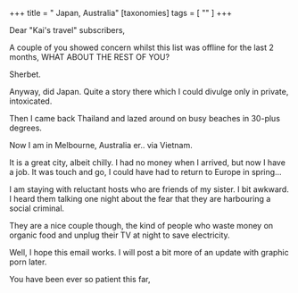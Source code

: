 +++
title = " Japan, Australia"
[taxonomies]
tags = [ "" ]
+++

Dear "Kai's travel" subscribers,

A couple of you showed concern whilst this list was offline for the last
2 months, WHAT ABOUT THE REST OF YOU?

Sherbet.

Anyway, did Japan. Quite a story there which I could divulge only in
private, intoxicated.

Then I came back Thailand and lazed around on busy beaches in 30-plus
degrees.

Now I am in Melbourne, Australia er.. via Vietnam. 

It is a great city, albeit chilly. I had no money when I arrived, but
now I have a job. It was touch and go, I could have had to return to
Europe in spring...

I am staying with reluctant hosts who are friends of my sister. I bit
awkward. I heard them talking one night about the fear that they are
harbouring a social criminal. 

They are a nice couple though, the kind of people who waste money on
organic food and unplug their TV at night to save electricity.

Well, I hope this email works. I will post a bit more of an update with
graphic porn later.

You have been ever so patient this far,


